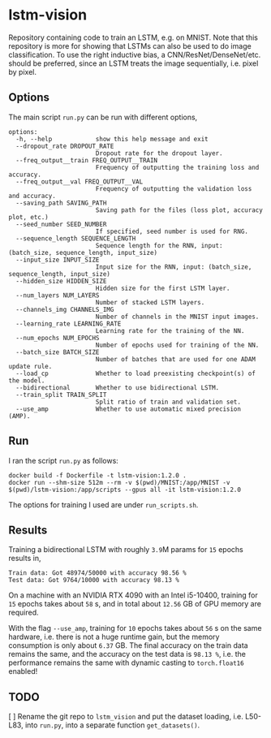 # lstm-vision
Repository containing code to train an LSTM, e.g. on MNIST. Note that this repository is more for showing that LSTMs can also be used to do image classification. To use the right inductive bias, a CNN/ResNet/DenseNet/etc. should be preferred, since an LSTM treats the image sequentially, i.e. pixel by pixel. 

## Options

The main script `run.py` can be run with different options,

```
options:
  -h, --help            show this help message and exit
  --dropout_rate DROPOUT_RATE
                        Dropout rate for the dropout layer.
  --freq_output__train FREQ_OUTPUT__TRAIN
                        Frequency of outputting the training loss and accuracy.
  --freq_output__val FREQ_OUTPUT__VAL
                        Frequency of outputting the validation loss and accuracy.
  --saving_path SAVING_PATH
                        Saving path for the files (loss plot, accuracy plot, etc.)
  --seed_number SEED_NUMBER
                        If specified, seed number is used for RNG.
  --sequence_length SEQUENCE_LENGTH
                        Sequence length for the RNN, input: (batch_size, sequence_length, input_size)
  --input_size INPUT_SIZE
                        Input size for the RNN, input: (batch_size, sequence_length, input_size)
  --hidden_size HIDDEN_SIZE
                        Hidden size for the first LSTM layer.
  --num_layers NUM_LAYERS
                        Number of stacked LSTM layers.
  --channels_img CHANNELS_IMG
                        Number of channels in the MNIST input images.
  --learning_rate LEARNING_RATE
                        Learning rate for the training of the NN.
  --num_epochs NUM_EPOCHS
                        Number of epochs used for training of the NN.
  --batch_size BATCH_SIZE
                        Number of batches that are used for one ADAM update rule.
  --load_cp             Whether to load preexisting checkpoint(s) of the model.
  --bidirectional       Whether to use bidirectional LSTM.
  --train_split TRAIN_SPLIT
                        Split ratio of train and validation set.
  --use_amp             Whether to use automatic mixed precision (AMP).
```

## Run

I ran the script `run.py` as follows:
```
docker build -f Dockerfile -t lstm-vision:1.2.0 .
docker run --shm-size 512m --rm -v $(pwd)/MNIST:/app/MNIST -v $(pwd)/lstm-vision:/app/scripts --gpus all -it lstm-vision:1.2.0
```
The options for training I used are under `run_scripts.sh`.

## Results

Training a bidirectional LSTM with roughly `3.9`M params for `15` epochs results in,
```
Train data: Got 48974/50000 with accuracy 98.56 %
Test data: Got 9764/10000 with accuracy 98.13 %
```
On a machine with an NVIDIA RTX 4090 with an Intel i5-10400, training for `15` epochs takes about `58` s, and in total about `12.56` GB of GPU memory are required.

With the flag `--use_amp`, training for `10` epochs takes about `56` s on the same hardware, i.e. there is not a huge runtime gain, 
but the memory consumption is only about `6.37` GB. The final accuracy on the train data remains the same, and the accuracy on the test data is `98.13 %`, 
i.e. the performance remains the same with dynamic casting to `torch.float16` enabled!

## TODO
[ ] Rename the git repo to `lstm_vision` and put the dataset loading, i.e. L50-L83, into `run.py`, into a separate function `get_datasets()`.